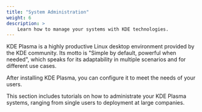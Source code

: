 ```yaml
---
title: "System Administration"
weight: 6
description: >
    Learn how to manage your systems with KDE technologies.
---
```


KDE Plasma is a highly productive Linux desktop environment provided by the KDE community. Its motto is "Simple by default, powerful when needed", which speaks for its adaptability in multiple scenarios and for different use cases.

After installing KDE Plasma, you can configure it to meet the needs of your users.

This section includes tutorials on how to administrate your KDE Plasma systems, ranging from single users to deployment at large companies.
